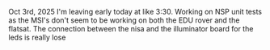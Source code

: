 Oct 3rd, 2025
I'm leaving early today at like 3:30.
Working on NSP unit tests as the MSI's don't seem to be working on both the EDU rover and the flatsat. The connection between the nisa and the illuminator board for the leds is really lose 